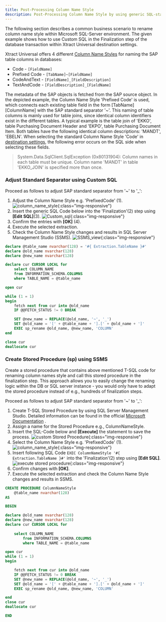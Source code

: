```yaml
---
title: Post-Processing Column Name Style
description: Post-Processing Column Name Style by using generic SQL-statement
---
```


The following section describes a common business scenario to rename column name style within Microsoft SQL-Server environment.
The given example shows how to use Custom SQL in the Finalization step of the database transaction within Xtract Universal destination settings.

Xtract Universal offers 4 different [Column Name Styles](https://help.theobald-software.com/en/xtract-universal/destinations/microsoft-sql-server#column-name-style) for naming the SAP table columns in databases:
- Code - `[FieldName]`
- Prefixed Code - `[TabName]~[FieldName]`
- CodeAndText - `[FieldName]_[FieldDescription]`
- TextAndCode - `[FieldDescription]_[FieldName]`

The metadata of the SAP objects is fetched from the SAP source object. 
In the depicted example, the Column Name Style 'Prefixed Code' is used, which connects each existing table field in the form [TabName][ColumnName] with the SAP standard separator '~'. 
This naming of table columns is mainly used for table joins, since identical column identifiers exist in the different tables. A typical example is the table join of 'EKKO', table Purchasing Document Header and 'EKPO', table Purchasing Document Item. 
Both tables have the following identical column descriptions: 'MANDT', 'EBELN'. When selecting the standard Column Name Style 'Code' in [destination settings](https://help.theobald-software.com/en/xtract-universal/destinations/microsoft-sql-server#destination-settings), the following error occurs on the SQL side when selecting these fields.

> System.Data.SqlClient.SqlException (0x80131904): Column names in each table must be unique. Column name 'MANDT' in table 'EKKO_JOIN' is specified more than once.

### Adjust Standard Separator using Custom SQL

Proceed as follows to adjust SAP standard separator from '~' to '_':
1. Adjust the Column Name Style e.g. 'PrefixedCode' (1).
![column_name_style](../assets/images/xu/articles/destination_settings.png){:class="img-responsive"} 
2. Insert the generic SQL Code below into the 'Finalization'(2) step using **[Edit SQL]**(3).
![Custom_sql](../assets/images/xu/articles/custom_sql_finalization_step.png){:class="img-responsive"} 
3. Confirm the entries with **[OK]** (4).
4. Execute the selected extraction. 
5. Check the Column Name Style changes and results in SQL Server Management Studio (SSMS).
![SSMS_view](../assets/images/xu/articles/ssms_result_column_name_style.png){:class="img-responsive"} 

```sql
declare @table_name nvarchar(128) = '#{ Extraction.TableName }#'
declare @old_name nvarchar(128)
declare @new_name nvarchar(128)

declare cur CURSOR LOCAL for
    select COLUMN_NAME
    from INFORMATION_SCHEMA.COLUMNS
    where TABLE_NAME = @table_name

open cur

while (1 = 1)
begin
    fetch next from cur into @old_name
    IF @@FETCH_STATUS != 0 BREAK

    SET @new_name = REPLACE(@old_name, '~', '_')
    SET @old_name = '[' + @table_name + '].[' + @old_name + ']'
    EXEC sp_rename @old_name, @new_name, 'COLUMN'
end

close cur
deallocate cur
```

### Create Stored Procedure (sp) using SSMS

Create a stored procedure that contains above mentioned T-SQL code for renaming column names style and call this stored procedure in the finalization step. 
This approach allows you to easily change the renaming logic within the DB or SQL server instance - you would only have to adapt the stored procedure instead of e.g., hundreds of finalization steps.

Proceed as follows to adjust SAP standard separator from '~' to '_':
1. Create T-SQL Stored Procedure by using SQL Server Management Studio. Detailed information can be found in the official [Microsoft Documentation](https://docs.microsoft.com/en-us/sql/relational-databases/stored-procedures/create-a-stored-procedure?view=sql-server-ver15) .
2. Assign a name for the Stored Procedure e.g., ColumnNameStyle.
3. Insert the SQL-Code below and **[Execute]** the statement to save the process.
![custom Stored Procedure](../assets/images/xu/articles/ssms_object_explorer_custom_stored_procedure.png){:class="img-responsive"}
4. Select the Column Name Style e.g. 'PrefixedCode' (1).
![column_name_style](../assets/images/xu/articles/destination_settings.png){:class="img-responsive"}
5. Insert following SQL Code `EXEC ColumnNameStyle '#{ Extraction.TableName }#'` into the 'Finalization'(2) step using **[Edit SQL]**.
![execute stored procedure](../assets/images/xu/articles/exec_sp_column_name_style.png){:class="img-responsive"}
6. Confirm changes with **[OK]**.
6. Execute the selected extraction and check the Column Name Style changes and results in SSMS.

```sql
CREATE PROCEDURE ColumnNameStyle 
	@table_name nvarchar(128)
AS 

BEGIN

declare @old_name nvarchar(128)
declare @new_name nvarchar(128)
declare cur CURSOR LOCAL for
    
	select COLUMN_NAME
    	from INFORMATION_SCHEMA.COLUMNS
    	where TABLE_NAME = @table_name

open cur
while (1 = 1)
begin

    fetch next from cur into @old_name
    IF @@FETCH_STATUS != 0 BREAK
    SET @new_name = REPLACE(@old_name, '~', '_')
    SET @old_name = '[' + @table_name + '].[' + @old_name + ']'
    EXEC sp_rename @old_name, @new_name, 'COLUMN'

end
close cur
deallocate cur

END
``` 

